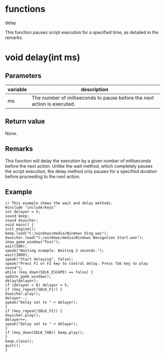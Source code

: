 # functions

delay




This function pauses script execution for a specified time, as detailed in the remarks.


# void delay(int ms)

## Parameters

variable| description
---|---
ms | The number of milliseconds to pause before the next action is executed.

## Return value

None.

## Remarks

This function will delay the execution by a given number of milliseconds before the next action. Unlike the wait method, which completely pauses the script execution, the delay method only pauses for a specified duration before proceeding to the next action.

## Example

```
// This example shows the wait and delay methods.
#include "include/keys"
int delayer = 5;
sound beep;
sound dswicher;
void main() {
init_engine();
beep.load("C:/windows/media/Windows Ding.wav");
dswicher.load("C:/windows/media/Windows Navigation Start.wav");
show_game_window("Test");
wait(500);
speak("Waiting example. Waiting 3 seconds.");
wait(3000);
speak("Start delaying", false);
speak("Press F1 or F2 key to control delay. Press Tab key to play sound");
while (key_down(SDLK_ESCAPE) == false) {
update_game_window();
delay(delayer);
if (delayer < 6) delayer = 5;
if (key_repeat(SDLK_F1)) {
dswicher.play();
delayer--;
speak("Delay set to " + delayer);
}
if (key_repeat(SDLK_F2)) {
dswicher.play();
delayer++;
speak("Delay set to " + delayer);
}
if (key_down(SDLK_TAB)) beep.play();
}
beep.close();
quit();
}
```
